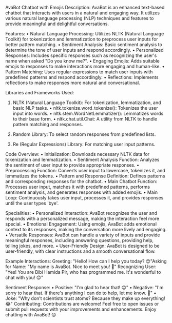 AvaBot Chatbot with Emojis
Description:
AvaBot is an enhanced text-based chatbot that interacts with users in a natural and engaging way. It utilizes various natural language processing (NLP) techniques and features to provide meaningful and delightful conversations.

Features:
•	Natural Language Processing: Utilizes NLTK (Natural Language Toolkit) for tokenization and lemmatization to preprocess user inputs for better pattern matching.
•	Sentiment Analysis: Basic sentiment analysis to determine the tone of user inputs and respond accordingly.
•	Personalized Responses: Includes specific responses such as recognizing the user's name when asked "Do you know me?".
•	Engaging Emojis: Adds suitable emojis to responses to make interactions more engaging and human-like.
•	Pattern Matching: Uses regular expressions to match user inputs with predefined patterns and respond accordingly.
•	Reflections: Implements reflections to make responses more natural and conversational.

Libraries and Frameworks Used:
1.	NLTK (Natural Language Toolkit): For tokenization, lemmatization, and basic NLP tasks.
•	nltk.tokenize.word_tokenize(): Tokenizes the user input into words.
•	nltk.stem.WordNetLemmatizer(): Lemmatizes words to their base form.
•	nltk.chat.util.Chat: A utility from NLTK to handle pattern matching and responses.
2.	Random Library: To select random responses from predefined lists.

3.	Re (Regular Expressions) Library: For matching user input patterns.

Code Overview:
•	Initialization: Downloads necessary NLTK data for tokenization and lemmatization.
•	Sentiment Analysis Function: Analyzes the sentiment of user input to provide appropriate responses.
•	Preprocessing Function: Converts user input to lowercase, tokenizes it, and lemmatizes the tokens.
•	Pattern and Response Definition: Defines patterns and corresponding responses for the chatbot.
•	Main Chatbot Function: Processes user input, matches it with predefined patterns, performs sentiment analysis, and generates responses with added emojis.
•	Main Loop: Continuously takes user input, processes it, and provides responses until the user types 'bye'.

Specialities:
•	Personalized Interaction: AvaBot recognizes the user and responds with a personalized message, making the interaction feel more special.
•	Emotional Engagement: Using emojis, AvaBot adds emotional context to its responses, making the conversation more lively and engaging.
•	Versatile Responses: AvaBot can handle a variety of inputs and provide meaningful responses, including answering questions, providing help, telling jokes, and more.
•	User-Friendly Design: AvaBot is designed to be user-friendly, with clear instructions and a smooth conversational flow.



Example Interactions:
Greeting: "Hello! How can I help you today? 😊"Asking for Name: "My name is AvaBot. Nice to meet you! 🤖"
Recognizing User: "Yes! You are Bibi Hamida Pir, who has programmed me. It's wonderful to chat with you! 😊"

Sentiment Response:
•	Positive: "I'm glad to hear that! 😊"
•	Negative: "I'm sorry to hear that. If there's anything I can do to help, let me know. 🙁"
•	Joke: "Why don’t scientists trust atoms? Because they make up everything! 😂"
Contributing:
Contributions are welcome! Feel free to open issues or submit pull requests with your improvements and enhancements.
Enjoy chatting with AvaBot! 😊
